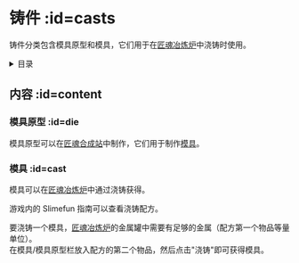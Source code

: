 # 铸件 :id=casts

铸件分类包含模具原型和模具，它们用于在[匠魂冶炼炉](./Tinkers-Smeltery)中浇铸时使用。

<details>
<summary>目录</summary>

- [模具原型](#die)
- [模具](#cast)
</details>

## 内容 :id=content
### 模具原型 :id=die

模具原型可以在[匠魂合成站](./Workstations#tinkers-workbench)中制作，它们用于制作[模具](#casts)。

### 模具 :id=cast

模具可以在[匠魂冶炼炉](./Tinkers-Smeltery)中通过浇铸获得。

游戏内的 Slimefun 指南可以查看浇铸配方。

要浇铸一个模具，[匠魂冶炼炉](./Tinkers-Smeltery)的金属罐中需要有足够的金属（配方第一个物品等量单位）。  
在模具/模具原型栏放入配方的第二个物品，然后点击"浇铸"即可获得模具。
